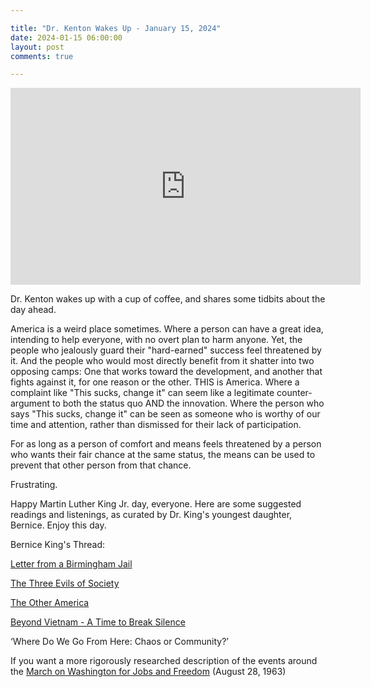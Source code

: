 ```yaml
---

title: "Dr. Kenton Wakes Up - January 15, 2024"
date: 2024-01-15 06:00:00
layout: post
comments: true

---
```


<iframe width="560" height="315" src="https://www.youtube.com/embed/zcG3NMhO4ms?si=Nc0eBZus0vCbYtj0" title="YouTube video player" frameborder="0" allow="accelerometer; autoplay; clipboard-write; encrypted-media; gyroscope; picture-in-picture; web-share" allowfullscreen></iframe>


Dr. Kenton wakes up with a cup of coffee, and shares some tidbits about the day ahead.

America is a weird place sometimes. Where a person can have a great idea, intending to help everyone, with no overt plan to harm anyone. Yet, the people who jealously guard their "hard-earned" success feel threatened by it. And the people who would most directly benefit from it shatter into two opposing camps: One that works toward the development, and another that fights against it, for one reason or the other. THIS is America. Where a complaint like "This sucks, change it" can seem like a legitimate counter-argument to both the status quo AND the innovation. Where the person who says "This sucks, change it" can be seen as someone who is worthy of our time and attention, rather than dismissed for their lack of participation.

For as long as a person of comfort and means feels threatened by a person who wants their fair chance at the same status, the means can be used to prevent that other person from that chance.

Frustrating.

Happy Martin Luther King Jr. day, everyone. Here are some suggested readings and listenings, as curated by Dr. King's youngest daughter, Bernice. Enjoy this day.

Bernice King's Thread: 

[Letter from a Birmingham Jail](https://www.africa.upenn.edu/Articles_Gen/Letter_Birmingham.html)

[The Three Evils of Society](https://youtu.be/6sT9Hjh0cHM?si=_f6rkGufQxPkOewU)

[The Other America](https://youtu.be/dOWDtDUKz-U?si=iaUINOXFewy8Uow_)

[Beyond Vietnam - A Time to Break Silence](https://youtu.be/AJhgXKGldUk?si=nf2W1fbr8GZ0yia5)

‘Where Do We Go From Here: Chaos or Community?’

If you want a more rigorously researched description of the events around the [March on Washington for Jobs and Freedom](https://en.wikipedia.org/wiki/March_on_Washington_for_Jobs_and_Freedom) (August 28, 1963)